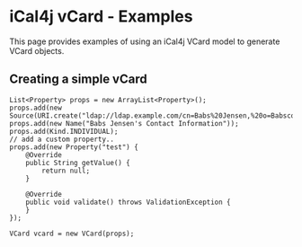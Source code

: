 # iCal4j vCard - Examples

This page provides examples of using an iCal4j VCard model to generate VCard objects.

## Creating a simple vCard

    List<Property> props = new ArrayList<Property>();
    props.add(new Source(URI.create("ldap://ldap.example.com/cn=Babs%20Jensen,%20o=Babsco,%20c=US")));
    props.add(new Name("Babs Jensen's Contact Information"));
    props.add(Kind.INDIVIDUAL);
    // add a custom property..
    props.add(new Property("test") {
        @Override
        public String getValue() {
            return null;
        }

        @Override
        public void validate() throws ValidationException {
        }
    });

    VCard vcard = new VCard(props);

